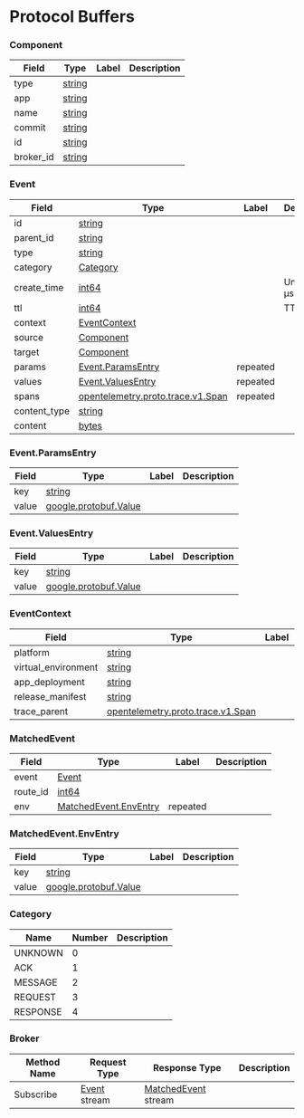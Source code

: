 # Protocol Buffers




<a name="kubefoxprotov1component"></a>

### Component



| Field | Type | Label | Description |
| ----- | ---- | ----- | ----------- |
| type | [string](#string) |  |  |
| app | [string](#string) |  |  |
| name | [string](#string) |  |  |
| commit | [string](#string) |  |  |
| id | [string](#string) |  |  |
| broker_id | [string](#string) |  |  |






<a name="kubefoxprotov1event"></a>

### Event



| Field | Type | Label | Description |
| ----- | ---- | ----- | ----------- |
| id | [string](#string) |  |  |
| parent_id | [string](#string) |  |  |
| type | [string](#string) |  |  |
| category | [Category](#kubefoxprotov1category) |  |  |
| create_time | [int64](#int64) |  | Unix time in µs |
| ttl | [int64](#int64) |  | TTL in µs |
| context | [EventContext](#kubefoxprotov1eventcontext) |  |  |
| source | [Component](#kubefoxprotov1component) |  |  |
| target | [Component](#kubefoxprotov1component) |  |  |
| params | [Event.ParamsEntry](#kubefoxprotov1eventparamsentry) | repeated |  |
| values | [Event.ValuesEntry](#kubefoxprotov1eventvaluesentry) | repeated |  |
| spans | [opentelemetry.proto.trace.v1.Span](#opentelemetryprototracev1span) | repeated |  |
| content_type | [string](#string) |  |  |
| content | [bytes](#bytes) |  |  |






<a name="kubefoxprotov1eventparamsentry"></a>

### Event.ParamsEntry



| Field | Type | Label | Description |
| ----- | ---- | ----- | ----------- |
| key | [string](#string) |  |  |
| value | [google.protobuf.Value](#googleprotobufvalue) |  |  |






<a name="kubefoxprotov1eventvaluesentry"></a>

### Event.ValuesEntry



| Field | Type | Label | Description |
| ----- | ---- | ----- | ----------- |
| key | [string](#string) |  |  |
| value | [google.protobuf.Value](#googleprotobufvalue) |  |  |






<a name="kubefoxprotov1eventcontext"></a>

### EventContext



| Field | Type | Label | Description |
| ----- | ---- | ----- | ----------- |
| platform | [string](#string) |  |  |
| virtual_environment | [string](#string) |  |  |
| app_deployment | [string](#string) |  |  |
| release_manifest | [string](#string) |  |  |
| trace_parent | [opentelemetry.proto.trace.v1.Span](#opentelemetryprototracev1span) |  |  |






<a name="kubefoxprotov1matchedevent"></a>

### MatchedEvent



| Field | Type | Label | Description |
| ----- | ---- | ----- | ----------- |
| event | [Event](#kubefoxprotov1event) |  |  |
| route_id | [int64](#int64) |  |  |
| env | [MatchedEvent.EnvEntry](#kubefoxprotov1matchedeventenventry) | repeated |  |






<a name="kubefoxprotov1matchedeventenventry"></a>

### MatchedEvent.EnvEntry



| Field | Type | Label | Description |
| ----- | ---- | ----- | ----------- |
| key | [string](#string) |  |  |
| value | [google.protobuf.Value](#googleprotobufvalue) |  |  |





 <!-- end messages -->


<a name="kubefoxprotov1category"></a>

### Category


| Name | Number | Description |
| ---- | ------ | ----------- |
| UNKNOWN | 0 |  |
| ACK | 1 |  |
| MESSAGE | 2 |  |
| REQUEST | 3 |  |
| RESPONSE | 4 |  |


 <!-- end enums -->

 <!-- end HasExtensions -->

 <!-- end services -->




 <!-- end messages -->

 <!-- end enums -->

 <!-- end HasExtensions -->


<a name="kubefoxprotov1broker"></a>

### Broker


| Method Name | Request Type | Response Type | Description |
| ----------- | ------------ | ------------- | ------------|
| Subscribe | [Event](#kubefoxprotov1event) stream | [MatchedEvent](#kubefoxprotov1matchedevent) stream |  |

 <!-- end services -->


